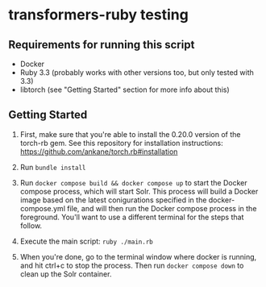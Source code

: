 # transformers-ruby testing

## Requirements for running this script

- Docker
- Ruby 3.3 (probably works with other versions too, but only tested with 3.3)
- libtorch (see "Getting Started" section for more info about this)

## Getting Started

1. First, make sure that you're able to install the 0.20.0 version of the torch-rb gem.  See this repository for installation instructions:
https://github.com/ankane/torch.rb#installation

2. Run `bundle install`

3. Run `docker compose build && docker compose up` to start the Docker compose process, which will start Solr.  This process will build a Docker image based on the latest conigurations specified in the docker-compose.yml file, and will then run the Docker compose process in the foreground.  You'll want to use a different terminal for the steps that follow.

4. Execute the main script: `ruby ./main.rb`

5. When you're done, go to the terminal window where docker is running, and hit ctrl+c to stop the process.  Then run `docker compose down` to clean up the Solr container.
